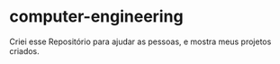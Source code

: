 # computer-engineering
Criei esse Repositório para ajudar as pessoas, e mostra meus projetos criados.
